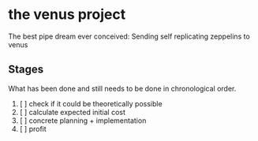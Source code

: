 # the venus project

The best pipe dream ever conceived: Sending self replicating zeppelins to venus

## Stages

What has been done and still needs to be done in chronological order.

1. [ ] check if it could be theoretically possible
1. [ ] calculate expected initial cost
1. [ ] concrete planning + implementation
1. [ ] profit